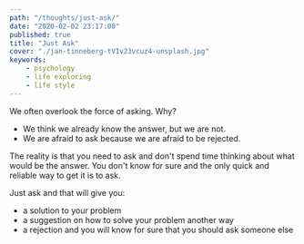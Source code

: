 ```yaml
---
path: "/thoughts/just-ask/"
date: "2020-02-02 23:17:00"
published: true
title: "Just Ask"
cover: "./jan-tinneberg-tVIv23vcuz4-unsplash.jpg"
keywords:
    - psychology
    - life exploring
    - life style
---
```


We often overlook the force of asking. Why?

- We think we already know the answer, but we are not.
- We are afraid to ask because we are afraid to be rejected.

The reality is that you need to ask and don't spend time thinking about what would be the answer.
You don't know for sure and the only quick and reliable way to get it is to ask.

Just ask and that will give you:

- a solution to your problem
- a suggestion on how to solve your problem another way
- a rejection and you will know for sure that you should ask someone else

